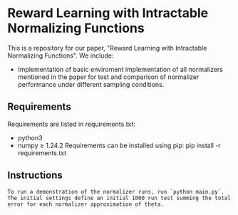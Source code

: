 # Reward Learning with Intractable Normalizing Functions
This is a repository for our paper, "Reward Learning with Intractable Normalizing Functions". We include:
- Implementation of basic enviroment implementation of all normalizers mentioned in the paper for test and comparison of normalizer performance under different sampling conditions.

## Requirements
Requirements are listed in requirements.txt:
- python3
- numpy $\ge$ 1.24.2
Requirements can be installed using pip:
    pip install -r requirements.txt
    
## Instructions
    To run a demonstration of the normalizer runs, run `python main.py`. The initial settings define an initial 1000 run test summing the total error for each normalizer approximation of theta.
